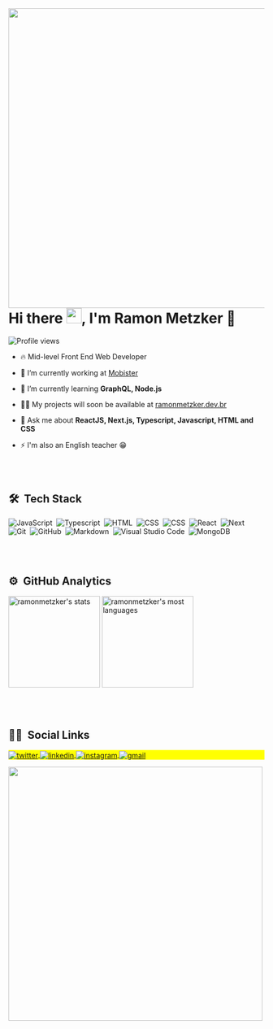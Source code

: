 <img align="right" height="590em" src="https://user-images.githubusercontent.com/16233109/139506234-96539964-4e6c-45f1-968a-fea07949037b.png"/>
<h1 align="left">Hi there <img src="https://raw.githubusercontent.com/kaueMarques/kaueMarques/master/hi.gif" width="30px">, I'm Ramon Metzker 🚀</h1>
<p align="left"> <img src="https://komarev.com/ghpvc/?username=ramonmetzker&color=yellow" alt="Profile views" /> </p>

- 🔥 Mid-level Front End Web Developer

- 🔭 I’m currently working at [Mobister](https://mobister.com.br)
  
- 🌱 I’m currently learning **GraphQL, Node.js**

- 👨‍💻 My projects will soon be available at [ramonmetzker.dev.br](https://ramonmetzker.dev.br)

- 💬 Ask me about **ReactJS, Next.js, Typescript, Javascript, HTML and CSS**

- ⚡ I'm also an English teacher 😁

<br><br>

## 🛠 &nbsp;Tech Stack

![JavaScript](https://img.shields.io/badge/-JavaScript-05122A?style=flat&logo=javascript)&nbsp;
![Typescript](https://img.shields.io/badge/-Typescript-05122A?style=flat&logo=typescript)&nbsp;
![HTML](https://img.shields.io/badge/-HTML-05122A?style=flat&logo=HTML5)&nbsp;
![CSS](https://img.shields.io/badge/-CSS-05122A?style=flat&logo=CSS3&logoColor=1572B6)&nbsp;
  ![CSS](https://img.shields.io/badge/-Sass-05122A?style=flat&logo=Sass)&nbsp;
![React](https://img.shields.io/badge/-React-05122A?style=flat&logo=react)&nbsp;
![Next](https://img.shields.io/badge/-Nextjs-05122A?style=flat&logo=next.js)&nbsp;
![Git](https://img.shields.io/badge/-Git-05122A?style=flat&logo=git)&nbsp;
![GitHub](https://img.shields.io/badge/-GitHub-05122A?style=flat&logo=github)&nbsp;
![Markdown](https://img.shields.io/badge/-Markdown-05122A?style=flat&logo=markdown)&nbsp;
![Visual Studio Code](https://img.shields.io/badge/-Visual%20Studio%20Code-05122A?style=flat&logo=visual-studio-code&logoColor=007ACC)&nbsp;
![MongoDB](https://img.shields.io/badge/-MongoDB-05122A?style=flat&logo=mongodb)&nbsp;


<br><br>

## ⚙️ &nbsp;GitHub Analytics

<p align="left">
<img height="180em" src="https://github-readme-stats.vercel.app/api?username=ramonmetzker&show_icons=true&theme=vision-friendly-dark&include_all_commits=true&count_private=true" alt="ramonmetzker's stats"/>
<img height="180em" src="https://github-readme-stats.vercel.app/api/top-langs/?username=ramonmetzker&layout=compact&langs_count=8&theme=vision-friendly-dark" alt="ramonmetzker's most languages"/>
</p>

<br><br>

## 👨🏿 &nbsp;Social Links

<p align="left" style="background:yellow">
<a href="https://twitter.com/ramonmtzkr" target="_blank">
  <img align="center" src="https://img.shields.io/badge/-ramonmtzkr-05122A?style=flat&logo=twitter" alt="twitter"/>  
</a>
<a href="https://linkedin.com/in/ramon-metzker" target="_blank">
  <img align="center" src="https://img.shields.io/badge/-ramonmetzker-05122A?style=flat&logo=linkedin" alt="linkedin"/>
</a>
<a href="https://instagram.com/ramontzk" target="_blank">
 <img align="center" src="https://img.shields.io/badge/-ramontzk-05122A?style=flat&logo=instagram" alt="instagram"/>
</a>
<a href="https://youtube.com/maykbrito" target="_blank">
 <img align="center" src="https://img.shields.io/badge/-ramonmetzker12-05122A?style=flat&logo=gmail" alt="gmail"/>
</a>
</p>

<img width="500em" src="https://github-readme-twitter-gazf.vercel.app/api?id=ramonmtzkr&layout=wide&show_reply=off&show_retweet=off" />
